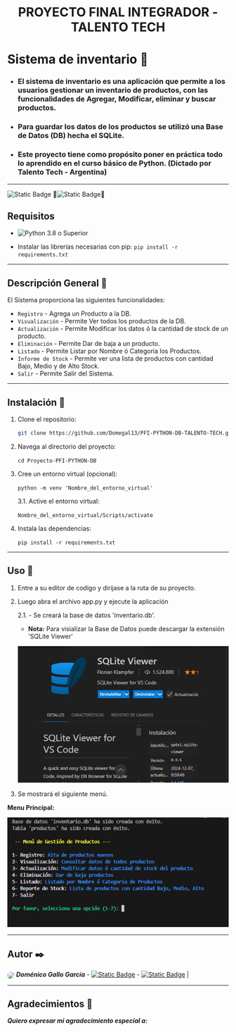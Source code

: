 <h1 align="center"> PROYECTO FINAL INTEGRADOR - TALENTO TECH </h1>

# Sistema de inventario 🏁

- ### El sistema de inventario es una aplicación que permite a los usuarios gestionar un inventario de productos, con las funcionalidades de Agregar, Modificar, eliminar y buscar productos.

- ### Para guardar los datos de los productos se utilizó una Base de  Datos (DB) hecha el SQLite.

- ### Este proyecto tiene como propósito poner en práctica todo lo aprendido en el curso básico de Python. (Dictado por Talento Tech - Argentina)

---

![Static Badge](https://img.shields.io/badge/version-1.0.0-blue)
🚧![Static Badge](https://img.shields.io/badge/En%20Construcci%C3%B3n-ff0000)🚧

## Requisitos

- ![Python](https://img.shields.io/badge/Python-0000ff?logo=Python&logoColor=yellow) 3.8 o Superior

- Instalar las librerías necesarias con pip: `pip install -r requirements.txt`

---

## Descripción General 🚀

El Sistema proporciona las siguientes funcionalidades:

- `Registro` - Agrega un Producto a la DB.
- `Visualización` - Permite Ver todos los productos de la DB.
- `Actualización` - Permite Modificar los datos ó la cantidad de stock de un producto.
- `Eliminación` - Permite Dar de baja a un producto.
- `Listado` - Permite Listar por Nombre ó Categoria los Productos.
- `Informe de Stock` - Permite ver una lista de productos con cantidad Bajo, Medio y de Alto Stock.
- `Salir` - Permite Salir del Sistema.

---

## Instalación 🔧

1. Clone el repositorio:

   ```sh
   git clone https://github.com/Domegal13/PFI-PYTHON-DB-TALENTO-TECH.git
   ```

2. Navega al directorio del proyecto:

   `cd Proyecto-PFI-PYTHON-DB`

3. Cree un entorno virtual (opcional):

    `python -m venv 'Nombre_del_entorno_virtual'`

    3.1. Active el entorno virtual:

    `Nombre_del_entorno_virtual/Scripts/activate`

4. Instala las dependencias:

   `pip install -r requirements.txt`

---

## Uso 📄

1. Entre a su editor de codigo y dirijase a la ruta de su proyecto.

2. Luego abra el archivo app.py y ejecute la aplicación

    2.1. - Se creará la base de datos 'inventario.db'.

    - **Nota:** Para visializar la Base de Datos puede descargar la extensión 'SQLite Viewer'

   ![SQLiteViewer](src/imagenes/SQLiteViewer.png)

3. Se mostrará el siguiente menú.

**Menu Principal:**

![Menu Principal](src/imagenes/menu_principal.png)

---

## Autor ✒️


 [<img src="https://avatars.githubusercontent.com/u/105987399?v=4" width="30"  style="border-radius: 30px;" align="center">](https://github.com/Domegal13) **_Doménico Gallo García_**                                                                                                                             - [<img alt="Static Badge" src="https://img.shields.io/badge/GitHub-181717?logo=GitHub&logoColor=white">](https://github.com/Domegal13)      - [<img alt="Static Badge" src="https://img.shields.io/badge/Linkedin-0A66C2?logo=Linkedin&logoColor=white">](https://www.linkedin.com/in/domegal13/)                                                                                                  |


---

## Agradecimientos 🎉

**_Quiero expresar mi agradecimiento especial a:_**

